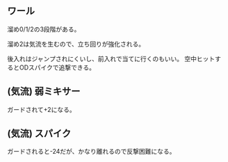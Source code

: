 ## ワール

溜め0/1/2の3段階がある。

溜め2は気流を生むので、立ち回りが強化される。

後入れはジャンプされにくいし、前入れで当てに行くのもいい。
空中ヒットするとODスパイクで追撃できる。

## (気流) 弱ミキサー

ガードされて+2になる。

## (気流) スパイク

ガードされると-24だが、かなり離れるので反撃困難になる。
